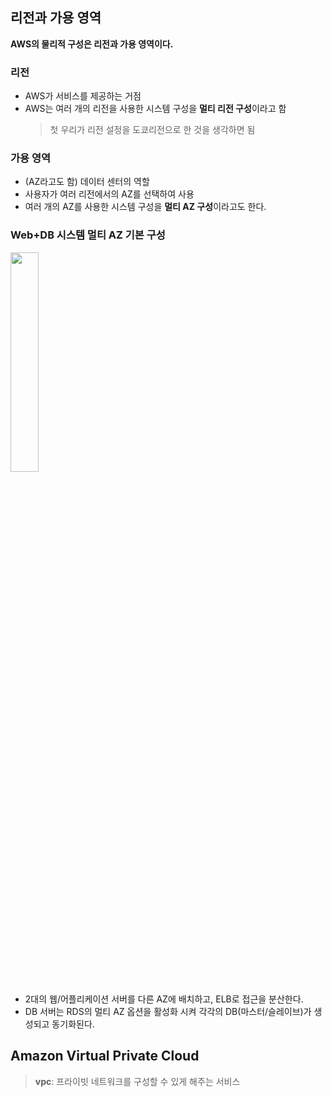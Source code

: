 ## 리전과 가용 영역

**AWS의 물리적 구성은 리전과 가용 영역이다.**

### 리전
+ AWS가 서비스를 제공하는 거점
+ AWS는 여러 개의 리전을 사용한 시스템 구성을 **멀티 리전 구성**이라고 함
  > 첫 우리가 리전 설정을 도쿄리전으로 한 것을 생각하면 됨
  
### 가용 영역
+ (AZ라고도 함) 데이터 센터의 역할
+ 사용자가 여러 리전에서의 AZ를 선택하여 사용
+ 여러 개의 AZ를 사용한 시스템 구성을 **멀티 AZ 구성**이라고도 한다. 


### Web+DB 시스템 멀티 AZ 기본 구성
<img src = "https://user-images.githubusercontent.com/55094745/103720430-ac92d400-500e-11eb-8b60-a9128960d52e.png" width= "30%"></img>
+ 2대의 웹/어플리케이션 서버를 다른 AZ에 배치하고, ELB로 접근을 분산한다. 
+ DB 서버는 RDS의 멀티 AZ 옵션을 활성화 시켜 각각의 DB(마스터/슬레이브)가 생성되고 동기화된다. 


## Amazon Virtual Private Cloud
> **vpc**: 프라이빗 네트워크를 구성할 수 있게 해주는 서비스



